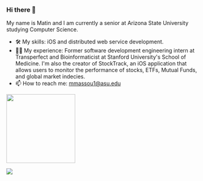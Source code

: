### Hi there 👋

My name is Matin and I am currently a senior at Arizona State University studying Computer Science. 

- 🛠 My skills: iOS and distributed web service development.
- 👨‍💻 My experience: Former software development engineering intern at Transperfect and Bioinformaticist at Stanford University's School of Medicine. I'm also the creator of StockTrack, an iOS application that allows users to monitor the performance of stocks, ETFs, Mutual Funds, and global market indecies. 
- 📫 How to reach me: mmassou1@asu.edu

<img height="180em" src="https://github-readme-stats.vercel.app/api?username=Matin-M&show_icons=true&hide_border=true&&count_private=true&include_all_commits=true" />

![](https://api.visitorbadge.io/api/VisitorHit?user=Matin-M&repo=github-visitors-badge&countColor=%237B1E7A)

